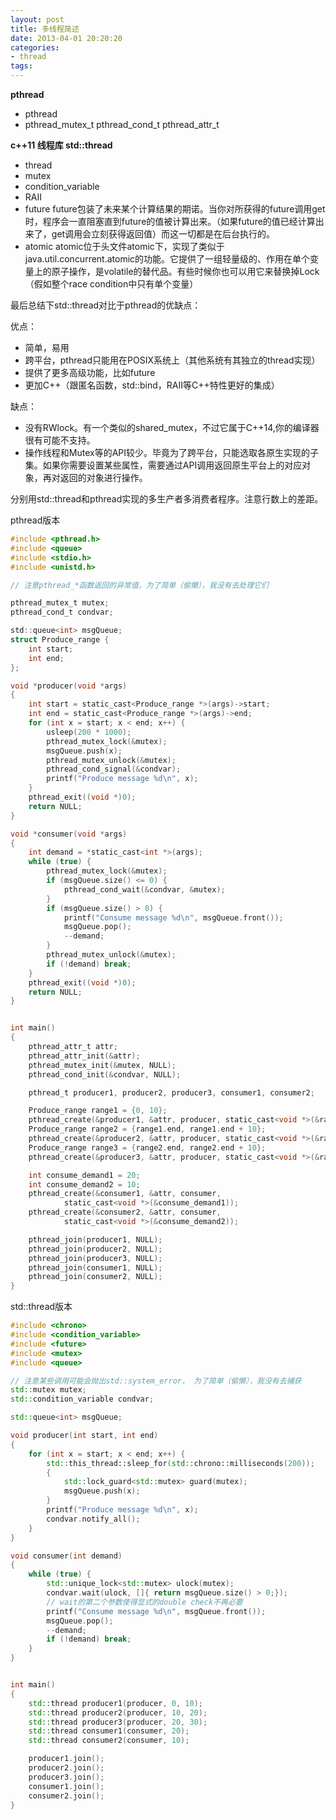 ```yaml
---
layout: post
title: 多线程简述
date: 2013-04-01 20:20:20
categories:
- thread
tags:
---
```


**pthread**

- pthread
- pthread_mutex_t pthread_cond_t pthread_attr_t

**c++11 线程库 std::thread**

- thread
- mutex
- condition_variable
- RAII
- future future包装了未来某个计算结果的期诺。当你对所获得的future调用get时，程序会一直阻塞直到future的值被计算出来。（如果future的值已经计算出来了，get调用会立刻获得返回值）而这一切都是在后台执行的。
- atomic atomic位于头文件atomic下，实现了类似于java.util.concurrent.atomic的功能。它提供了一组轻量级的、作用在单个变量上的原子操作，是volatile的替代品。有些时候你也可以用它来替换掉Lock（假如整个race condition中只有单个变量）


最后总结下std::thread对比于pthread的优缺点：

优点：

- 简单，易用
- 跨平台，pthread只能用在POSIX系统上（其他系统有其独立的thread实现）
- 提供了更多高级功能，比如future
- 更加C++（跟匿名函数，std::bind，RAII等C++特性更好的集成）

缺点：

- 没有RWlock。有一个类似的shared_mutex，不过它属于C++14,你的编译器很有可能不支持。
- 操作线程和Mutex等的API较少。毕竟为了跨平台，只能选取各原生实现的子集。如果你需要设置某些属性，需要通过API调用返回原生平台上的对应对象，再对返回的对象进行操作。


分别用std::thread和pthread实现的多生产者多消费者程序。注意行数上的差距。

pthread版本

```c
#include <pthread.h>
#include <queue>
#include <stdio.h>
#include <unistd.h>

// 注意pthread_*函数返回的异常值，为了简单（偷懒），我没有去处理它们

pthread_mutex_t mutex;
pthread_cond_t condvar;

std::queue<int> msgQueue;
struct Produce_range {
    int start;
    int end;
};

void *producer(void *args)
{
    int start = static_cast<Produce_range *>(args)->start;
    int end = static_cast<Produce_range *>(args)->end;
    for (int x = start; x < end; x++) {
        usleep(200 * 1000);
        pthread_mutex_lock(&mutex);
        msgQueue.push(x);
        pthread_mutex_unlock(&mutex);
        pthread_cond_signal(&condvar);
        printf("Produce message %d\n", x);
    }
    pthread_exit((void *)0);
    return NULL;
}

void *consumer(void *args)
{
    int demand = *static_cast<int *>(args);
    while (true) {
        pthread_mutex_lock(&mutex);
        if (msgQueue.size() <= 0) {
            pthread_cond_wait(&condvar, &mutex);
        }
        if (msgQueue.size() > 0) {
            printf("Consume message %d\n", msgQueue.front());
            msgQueue.pop();
            --demand;
        }
        pthread_mutex_unlock(&mutex);
        if (!demand) break;
    }
    pthread_exit((void *)0);
    return NULL;
}


int main()
{
    pthread_attr_t attr;
    pthread_attr_init(&attr);
    pthread_mutex_init(&mutex, NULL);
    pthread_cond_init(&condvar, NULL);

    pthread_t producer1, producer2, producer3, consumer1, consumer2;

    Produce_range range1 = {0, 10};
    pthread_create(&producer1, &attr, producer, static_cast<void *>(&range1));
    Produce_range range2 = {range1.end, range1.end + 10};
    pthread_create(&producer2, &attr, producer, static_cast<void *>(&range2));
    Produce_range range3 = {range2.end, range2.end + 10};
    pthread_create(&producer3, &attr, producer, static_cast<void *>(&range3));

    int consume_demand1 = 20;
    int consume_demand2 = 10;
    pthread_create(&consumer1, &attr, consumer, 
            static_cast<void *>(&consume_demand1));
    pthread_create(&consumer2, &attr, consumer, 
            static_cast<void *>(&consume_demand2));

    pthread_join(producer1, NULL);
    pthread_join(producer2, NULL);
    pthread_join(producer3, NULL);
    pthread_join(consumer1, NULL);
    pthread_join(consumer2, NULL);
} 
```

std::thread版本

```c++
#include <chrono>
#include <condition_variable>
#include <future>
#include <mutex>
#include <queue>

// 注意某些调用可能会抛出std::system_error， 为了简单（偷懒），我没有去捕获
std::mutex mutex;
std::condition_variable condvar;

std::queue<int> msgQueue;

void producer(int start, int end)
{
    for (int x = start; x < end; x++) {
        std::this_thread::sleep_for(std::chrono::milliseconds(200));
        {        
            std::lock_guard<std::mutex> guard(mutex);
            msgQueue.push(x);
        }
        printf("Produce message %d\n", x);
        condvar.notify_all();
    }
}

void consumer(int demand)
{
    while (true) {
        std::unique_lock<std::mutex> ulock(mutex);
        condvar.wait(ulock, []{ return msgQueue.size() > 0;});
        // wait的第二个参数使得显式的double check不再必要
        printf("Consume message %d\n", msgQueue.front());
        msgQueue.pop();
        --demand;
        if (!demand) break;
    }
}


int main()
{
    std::thread producer1(producer, 0, 10);
    std::thread producer2(producer, 10, 20);
    std::thread producer3(producer, 20, 30);
    std::thread consumer1(consumer, 20);
    std::thread consumer2(consumer, 10);

    producer1.join();
    producer2.join();
    producer3.join();
    consumer1.join();
    consumer2.join();
} 
```